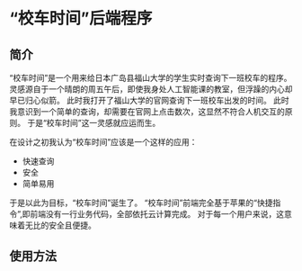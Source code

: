 # “校车时间”后端程序
## 简介
“校车时间”是一个用来给日本广岛县福山大学的学生实时查询下一班校车的程序。
灵感源自于一个晴朗的周五午后，即使我身处人工智能课的教室，但浮躁的内心却早已归心似箭。
此时我打开了福山大学的官网查询下一班校车出发的时间。
此时我意识到一个简单的查询，却需要在官网上点击数次，这显然不符合人机交互的原则。
于是“校车时间”这一灵感就应运而生。

在设计之初我认为“校车时间”应该是一个这样的应用：
* 快速查询
* 安全
* 简单易用

于是以此为目标，“校车时间”诞生了。
“校车时间”前端完全基于苹果的“快捷指令”,即前端没有一行业务代码，全部依托云计算完成。
对于每一个用户来说，这意味着无比的安全且便捷。
## 使用方法
